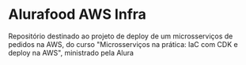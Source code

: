 # Alurafood AWS Infra
Repositório destinado ao projeto de deploy de um microsserviços de pedidos na AWS, do curso "Microsserviços na prática: IaC com CDK e deploy na AWS", ministrado pela Alura